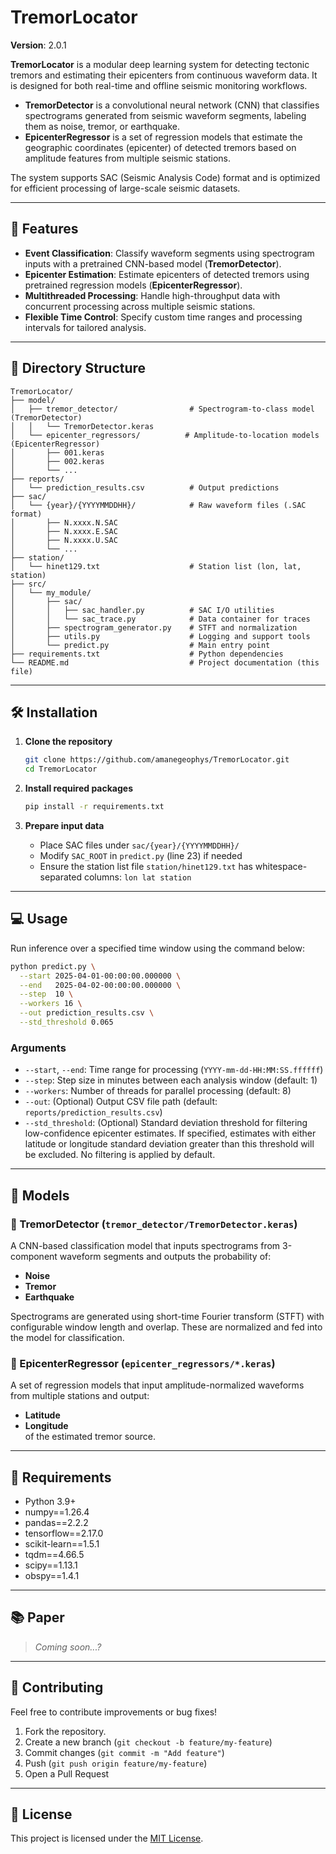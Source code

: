 # TremorLocator

**Version**: 2.0.1

**TremorLocator** is a modular deep learning system for detecting tectonic tremors and estimating their epicenters from continuous waveform data. It is designed for both real-time and offline seismic monitoring workflows.

- **TremorDetector** is a convolutional neural network (CNN) that classifies spectrograms generated from seismic waveform segments, labeling them as noise, tremor, or earthquake.
- **EpicenterRegressor** is a set of regression models that estimate the geographic coordinates (epicenter) of detected tremors based on amplitude features from multiple seismic stations.

The system supports SAC (Seismic Analysis Code) format and is optimized for efficient processing of large-scale seismic datasets.

---

## 🚀 Features

- **Event Classification**: Classify waveform segments using spectrogram inputs with a pretrained CNN-based model (**TremorDetector**).
- **Epicenter Estimation**: Estimate epicenters of detected tremors using pretrained regression models (**EpicenterRegressor**).
- **Multithreaded Processing**: Handle high-throughput data with concurrent processing across multiple seismic stations.
- **Flexible Time Control**: Specify custom time ranges and processing intervals for tailored analysis.

---

## 📁 Directory Structure

```
TremorLocator/
├── model/
│   ├── tremor_detector/                # Spectrogram-to-class model (TremorDetector)
│   │   └── TremorDetector.keras
│   └── epicenter_regressors/          # Amplitude-to-location models (EpicenterRegressor)
│       ├── 001.keras
│       ├── 002.keras
│       └── ...
├── reports/ 
│   └── prediction_results.csv          # Output predictions
├── sac/
│   └── {year}/{YYYYMMDDHH}/            # Raw waveform files (.SAC format)
│       ├── N.xxxx.N.SAC
│       ├── N.xxxx.E.SAC
│       ├── N.xxxx.U.SAC
│       └── ...
├── station/
│   └── hinet129.txt                    # Station list (lon, lat, station)
├── src/
│   └── my_module/
│       ├── sac/
│       │   ├── sac_handler.py          # SAC I/O utilities
│       │   └── sac_trace.py            # Data container for traces
│       ├── spectrogram_generator.py    # STFT and normalization
│       ├── utils.py                    # Logging and support tools
│       └── predict.py                  # Main entry point
├── requirements.txt                    # Python dependencies
└── README.md                           # Project documentation (this file)
```

---

## 🛠️ Installation

1. **Clone the repository**
   ```bash
   git clone https://github.com/amanegeophys/TremorLocator.git
   cd TremorLocator
   ```

2. **Install required packages**
   ```bash
   pip install -r requirements.txt
   ```

3. **Prepare input data**
   - Place SAC files under `sac/{year}/{YYYYMMDDHH}/`
   - Modify `SAC_ROOT` in `predict.py` (line 23) if needed
   - Ensure the station list file `station/hinet129.txt` has whitespace-separated columns: `lon lat station`

---

## 💻 Usage

Run inference over a specified time window using the command below:

```bash
python predict.py \
  --start 2025-04-01-00:00:00.000000 \
  --end   2025-04-02-00:00:00.000000 \
  --step  10 \
  --workers 16 \
  --out prediction_results.csv \
  --std_threshold 0.065
```

### Arguments

- `--start`, `--end`: Time range for processing (`YYYY-mm-dd-HH:MM:SS.ffffff`)
- `--step`: Step size in minutes between each analysis window (default: 1)
- `--workers`: Number of threads for parallel processing (default: 8)
- `--out`: (Optional) Output CSV file path (default: `reports/prediction_results.csv`)
- `--std_threshold`: (Optional) Standard deviation threshold for filtering low-confidence epicenter estimates.
If specified, estimates with either latitude or longitude standard deviation greater than this threshold will be excluded. No filtering is applied by default.

---

## 🧠 Models

### 🔹 TremorDetector (`tremor_detector/TremorDetector.keras`)
A CNN-based classification model that inputs spectrograms from 3-component waveform segments and outputs the probability of:

- **Noise**
- **Tremor**
- **Earthquake**

Spectrograms are generated using short-time Fourier transform (STFT) with configurable window length and overlap. These are normalized and fed into the model for classification.

### 🔸 EpicenterRegressor (`epicenter_regressors/*.keras`)
A set of regression models that input amplitude-normalized waveforms from multiple stations and output:

- **Latitude**
- **Longitude**  
of the estimated tremor source.

---

## 📄 Requirements

- Python 3.9+
- numpy==1.26.4
- pandas==2.2.2
- tensorflow==2.17.0
- scikit-learn==1.5.1
- tqdm==4.66.5
- scipy==1.13.1
- obspy==1.4.1

---

## 📚 Paper

> *Coming soon...?*

---

## 📁 Contributing

Feel free to contribute improvements or bug fixes!

1. Fork the repository.
2. Create a new branch (`git checkout -b feature/my-feature`)
3. Commit changes (`git commit -m "Add feature"`)
4. Push (`git push origin feature/my-feature`)
5. Open a Pull Request

---

## 📝 License

This project is licensed under the [MIT License](LICENSE).